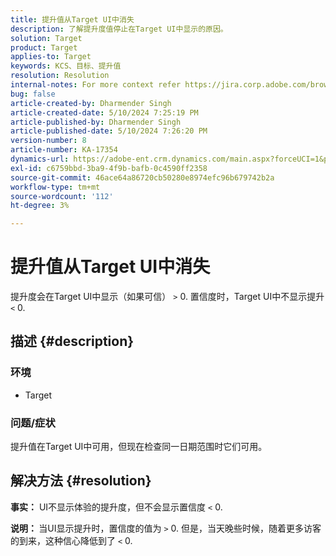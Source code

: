 ```yaml
---
title: 提升值从Target UI中消失
description: 了解提升度值停止在Target UI中显示的原因。
solution: Target
product: Target
applies-to: Target
keywords: KCS、目标、提升值
resolution: Resolution
internal-notes: For more context refer https://jira.corp.adobe.com/browse/TGT-41844
bug: false
article-created-by: Dharmender Singh
article-created-date: 5/10/2024 7:25:19 PM
article-published-by: Dharmender Singh
article-published-date: 5/10/2024 7:26:20 PM
version-number: 8
article-number: KA-17354
dynamics-url: https://adobe-ent.crm.dynamics.com/main.aspx?forceUCI=1&pagetype=entityrecord&etn=knowledgearticle&id=a798db06-030f-ef11-9f8a-6045bd006b25
exl-id: c6759bbd-3ba9-4f9b-bafb-0c4590ff2358
source-git-commit: 46ace64a86720cb50280e8974efc96b679742b2a
workflow-type: tm+mt
source-wordcount: '112'
ht-degree: 3%

---
```


# 提升值从Target UI中消失


提升度会在Target UI中显示（如果可信） `>`  0. 置信度时，Target UI中不显示提升 `<`  0.

## 描述 {#description}


### <b>环境</b>

- Target


### <b>问题/症状</b>

提升值在Target UI中可用，但现在检查同一日期范围时它们可用。


## 解决方法 {#resolution}


<b>事实：</b> UI不显示体验的提升度，但不会显示置信度 `<`  0.

<b>说明： </b>当UI显示提升时，置信度的值为 `>`  0. 但是，当天晚些时候，随着更多访客的到来，这种信心降低到了 `<`  0.

